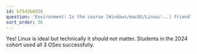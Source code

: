 ```yaml
---
id: b7542b8d36
question: 'Environment: Is the course [Windows/macOS/Linux/...] friendly?'
sort_order: 36
---
```


Yes! Linux is ideal but technically it should not matter. Students in the 2024 cohort used all 3 OSes successfully.